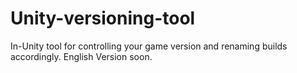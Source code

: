 # Unity-versioning-tool
In-Unity tool for controlling your game version and renaming builds accordingly. English Version soon.
